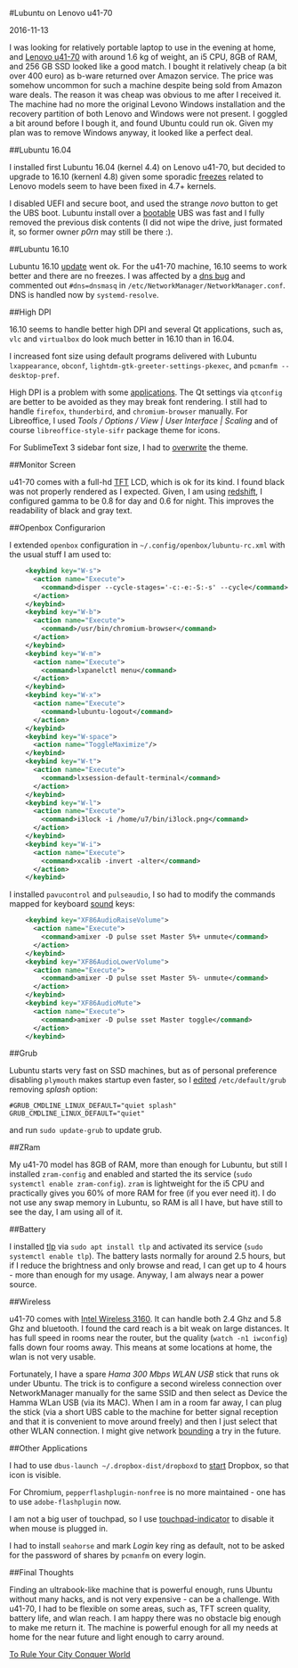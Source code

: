 #Lubuntu on Lenovo u41-70

2016-11-13

<!--- tags: linux -->

I was looking for relatively portable laptop to use in the evening at home, and [Lenovo u41-70](https://filedownload.lenovo.com/supportdata/product.html?id=Laptops-and-netbooks/u-series/u41-70) with around 1.6 kg of weight, an i5 CPU, 8GB of RAM, and 256 GB SSD looked like a good match. I bought it relatively cheap (a bit over 400 euro) as b-ware returned over Amazon service. The price was somehow uncommon for such a machine despite being sold from Amazon ware deals. The reason it was cheap was obvious to me after I received it. The machine had no more the original Levono Windows installation and the recovery partition of both Lenovo and Windows were not present. I goggled a bit around before I bough it, and found Ubuntu could run ok. Given my plan was to remove Windows anyway, it looked like a perfect deal.

##Lubuntu 16.04

I installed first Lubuntu 16.04 (kernel 4.4) on Lenovo u41-70, but decided to upgrade to 16.10 (kernenl 4.8) given some sporadic [freezes](http://askubuntu.com/questions/761706/ubuntu-15-10-and-16-04-keep-freezing-randomly) related to Lenovo models seem to have been fixed in 4.7+ kernels.

I disabled UEFI and secure boot, and used the strange *novo* button to get the UBS boot. Lubuntu install over a [bootable](https://www.ubuntu.com/download/desktop/create-a-usb-stick-on-windows) UBS was fast and I fully removed the previous disk contents (I did not wipe the drive, just formated it, so former owner *p0rn* may still be there :).

##Lubuntu 16.10

Lubuntu 16.10 [update](https://wiki.ubuntu.com/YakketyYak/ReleaseNotes) went ok. For the u41-70 machine, 16.10 seems to work better and there are no freezes. I was affected by a [dns bug](https://bugs.launchpad.net/ubuntu/+source/network-manager/+bug/1633912) and commented out `#dns=dnsmasq` in `/etc/NetworkManager/NetworkManager.conf`. DNS is handled now by `systemd-resolve`.

##High DPI

16.10 seems to handle better high DPI and several Qt applications, such as, `vlc` and `virtualbox` do look much better in 16.10 than in 16.04.

I increased font size using default programs delivered with Lubuntu `lxappearance`, `obconf`, `lightdm-gtk-greeter-settings-pkexec`, and `pcmanfm --desktop-pref`.

High DPI is a problem with some [applications](https://wiki.archlinux.org/index.php/HiDPI#Applications). The Qt settings via `qtconfig` are better to be avoided as they may break font rendering. I still had to handle `firefox`, `thunderbird`, and `chromium-browser` manually. For Libreoffice, I used *Tools / Options / View | User Interface | Scaling* and of course `libreoffice-style-sifr` package theme for icons.

For SublimeText 3 sidebar font size, I had to [overwrite](http://stackoverflow.com/questions/18288870/sublime-text-3-how-to-change-the-font-size-of-the-file-sidebar) the theme.

##Monitor Screen

u41-70 comes with a full-hd [TFT](https://www.quora.com/What-is-the-difference-between-an-IPS-screen-and-a-TFT-screen) LCD, which is ok for its kind. I found black was not properly rendered as I expected. Given, I am using [redshift](http://jonls.dk/redshift/), I configured gamma to be 0.8 for day and 0.6 for night. This improves the readability of black and gray text.

##Openbox Configurarion

I extended `openbox` configuration in `~/.config/openbox/lubuntu-rc.xml` with the usual stuff I am used to:

```xml
    <keybind key="W-s">
      <action name="Execute">
        <command>disper --cycle-stages='-c:-e:-S:-s' --cycle</command>
      </action>
    </keybind>
    <keybind key="W-b">
      <action name="Execute">
        <command>/usr/bin/chromium-browser</command>
      </action>
    </keybind>
    <keybind key="W-m">
      <action name="Execute">
        <command>lxpanelctl menu</command>
      </action>
    </keybind>
    <keybind key="W-x">
      <action name="Execute">
        <command>lubuntu-logout</command>
      </action>
    </keybind>
    <keybind key="W-space">
      <action name="ToggleMaximize"/>
    </keybind>
    <keybind key="W-t">
      <action name="Execute">
        <command>lxsession-default-terminal</command>
      </action>
    </keybind>
    <keybind key="W-l">
      <action name="Execute">
        <command>i3lock -i /home/u7/bin/i3lock.png</command>
      </action>
    </keybind>
    <keybind key="W-i">
      <action name="Execute">
        <command>xcalib -invert -alter</command>
      </action>
    </keybind>
```

I installed `pavucontrol` and `pulseaudio`, I so had to modify the commands mapped for keyboard [sound](http://askubuntu.com/questions/97936/terminal-command-to-set-audio-volume) keys:

```xml
    <keybind key="XF86AudioRaiseVolume">
      <action name="Execute">
        <command>amixer -D pulse sset Master 5%+ unmute</command>
      </action>
    </keybind>
    <keybind key="XF86AudioLowerVolume">
      <action name="Execute">
        <command>amixer -D pulse sset Master 5%- unmute</command>
      </action>
    </keybind>
    <keybind key="XF86AudioMute">
      <action name="Execute">
        <command>amixer -D pulse sset Master toggle</command>
      </action>
    </keybind>
```

##Grub

Lubuntu starts very fast on SSD machines, but as of personal preference disabling `plymouth` makes startup even faster, so I [edited](http://askubuntu.com/questions/265010/how-do-i-edit-grub-menu) `/etc/default/grub` removing *splash* option:

```
#GRUB_CMDLINE_LINUX_DEFAULT="quiet splash"
GRUB_CMDLINE_LINUX_DEFAULT="quiet"
```

and run `sudo update-grub` to update grub.

##ZRam

My u41-70 model has 8GB of RAM, more than enough for Lubuntu, but still I installed `zram-config` and enabled and started the its service (`sudo systemctl enable zram-config`). `zram` is lightweight for the i5 CPU and practically gives you 60% of more RAM for free (if you ever need it). I do not use any swap memory in Lubuntu, so RAM is all I have, but have still to see the day, I am using all of it.

##Battery

I installed [tlp](http://linrunner.de/en/tlp/docs/tlp-linux-advanced-power-management.html) via `sudo apt install tlp` and activated its service (`sudo systemctl enable tlp`). The battery lasts normally for around 2.5 hours, but if I reduce the brightness and only browse and read, I can get up to 4 hours - more than enough for my usage. Anyway, I am always near a power source.

##Wireless

u41-70 comes with [Intel Wireless 3160](https://wireless.wiki.kernel.org/en/users/Drivers/iwlwifi). It can handle both 2.4 Ghz and 5.8 Ghz and bluetooth. I found the card reach is a bit weak on large distances. It has full speed in rooms near the router, but the quality (`watch -n1 iwconfig`) falls down four rooms away. This means at some locations at home, the wlan is not very usable.

Fortunately, I have a spare *Hama 300 Mbps WLAN USB* stick that runs ok under Ubuntu. The trick is to configure a second wireless connection over NetworkManager manually for the same SSID and then select as Device the Hamma WLan USB (via its MAC). When I am in a room far away, I can plug the stick (via a short UBS cable to the machine for better signal reception and that it is convenient to move around freely) and then I just select that other WLAN connection. I might give network [bounding](https://www.howtoforge.com/network_bonding_ubuntu_6.10) a try in the future.

##Other Applications

I had to use `dbus-launch ~/.dropbox-dist/dropboxd` to [start](http://askubuntu.com/questions/732967/dropbox-icon-is-not-working-xubuntu-14-04-lts-64) Dropbox, so that icon is visible.

For Chromium, `pepperflashplugin-nonfree` is no more maintained - one has to use `adobe-flashplugin` now.

I am not a big user of touchpad, so I use [touchpad-indicator](https://launchpad.net/~atareao/+archive/ubuntu/atareao) to disable it when mouse is plugged in.

I had to install `seahorse` and mark *Login* key ring as default, not to be asked for the password of shares by `pcmanfm` on every login.

##Final Thoughts

Finding an ultrabook-like machine that is powerful enough, runs Ubuntu without many hacks, and is not very expensive - can be a challenge. With u41-70, I had to be flexible on some areas, such as, TFT screen quality, battery life, and wlan reach. I am happy there was no obstacle big enough to make me return it. The machine is powerful enough for all my needs at home for the near future and light enough to carry around.


<ins class='nfooter'><a rel='next' id='fnext' href='#blog/2016/2016-10-30-To-Rule-Your-City-Conquer-World.md'>To Rule Your City Conquer World</a></ins>
